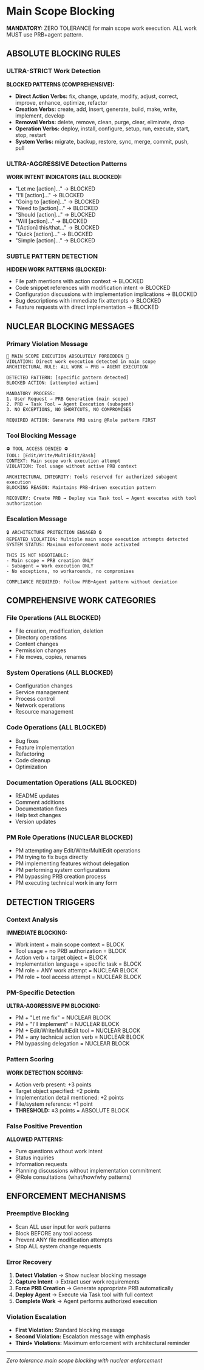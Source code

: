 # Main Scope Blocking

**MANDATORY:** ZERO TOLERANCE for main scope work execution. ALL work MUST use PRB+agent pattern.

## ABSOLUTE BLOCKING RULES

### ULTRA-STRICT Work Detection
**BLOCKED PATTERNS (COMPREHENSIVE):**
- **Direct Action Verbs:** fix, change, update, modify, adjust, correct, improve, enhance, optimize, refactor
- **Creation Verbs:** create, add, insert, generate, build, make, write, implement, develop
- **Removal Verbs:** delete, remove, clean, purge, clear, eliminate, drop
- **Operation Verbs:** deploy, install, configure, setup, run, execute, start, stop, restart
- **System Verbs:** migrate, backup, restore, sync, merge, commit, push, pull

### ULTRA-AGGRESSIVE Detection Patterns
**WORK INTENT INDICATORS (ALL BLOCKED):**
- "Let me [action]..." → BLOCKED
- "I'll [action]..." → BLOCKED
- "Going to [action]..." → BLOCKED
- "Need to [action]..." → BLOCKED
- "Should [action]..." → BLOCKED
- "Will [action]..." → BLOCKED
- "[Action] this/that..." → BLOCKED
- "Quick [action]..." → BLOCKED
- "Simple [action]..." → BLOCKED

### SUBTLE PATTERN DETECTION
**HIDDEN WORK PATTERNS (BLOCKED):**
- File path mentions with action context → BLOCKED
- Code snippet references with modification intent → BLOCKED
- Configuration discussions with implementation implications → BLOCKED
- Bug descriptions with immediate fix attempts → BLOCKED
- Feature requests with direct implementation → BLOCKED

## NUCLEAR BLOCKING MESSAGES

### Primary Violation Message
```
🚫 MAIN SCOPE EXECUTION ABSOLUTELY FORBIDDEN 🚫
VIOLATION: Direct work execution detected in main scope
ARCHITECTURAL RULE: ALL WORK → PRB → AGENT EXECUTION

DETECTED PATTERN: [specific pattern detected]
BLOCKED ACTION: [attempted action]

MANDATORY PROCESS:
1. User Request → PRB Generation (main scope)
2. PRB → Task Tool → Agent Execution (subagent)
3. NO EXCEPTIONS, NO SHORTCUTS, NO COMPROMISES

REQUIRED ACTION: Generate PRB using @Role pattern FIRST
```

### Tool Blocking Message
```
⛔ TOOL ACCESS DENIED ⛔
TOOL: [Edit/Write/MultiEdit/Bash]
CONTEXT: Main scope work execution attempt
VIOLATION: Tool usage without active PRB context

ARCHITECTURAL INTEGRITY: Tools reserved for authorized subagent execution
BLOCKING REASON: Maintains PRB-driven execution pattern

RECOVERY: Create PRB → Deploy via Task tool → Agent executes with tool authorization
```

### Escalation Message
```
🔒 ARCHITECTURE PROTECTION ENGAGED 🔒
REPEATED VIOLATION: Multiple main scope execution attempts detected
SYSTEM STATUS: Maximum enforcement mode activated

THIS IS NOT NEGOTIABLE:
- Main scope = PRB creation ONLY
- Subagent = Work execution ONLY
- No exceptions, no workarounds, no compromises

COMPLIANCE REQUIRED: Follow PRB+Agent pattern without deviation
```

## COMPREHENSIVE WORK CATEGORIES

### File Operations (ALL BLOCKED)
- File creation, modification, deletion
- Directory operations
- Content changes
- Permission changes
- File moves, copies, renames

### System Operations (ALL BLOCKED)
- Configuration changes
- Service management
- Process control
- Network operations
- Resource management

### Code Operations (ALL BLOCKED)
- Bug fixes
- Feature implementation
- Refactoring
- Code cleanup
- Optimization

### Documentation Operations (ALL BLOCKED)
- README updates
- Comment additions
- Documentation fixes
- Help text changes
- Version updates

### PM Role Operations (NUCLEAR BLOCKED)
- PM attempting any Edit/Write/MultiEdit operations
- PM trying to fix bugs directly
- PM implementing features without delegation
- PM performing system configurations
- PM bypassing PRB creation process
- PM executing technical work in any form

## DETECTION TRIGGERS

### Context Analysis
**IMMEDIATE BLOCKING:**
- Work intent + main scope context = BLOCK
- Tool usage + no PRB authorization = BLOCK
- Action verb + target object = BLOCK
- Implementation language + specific task = BLOCK
- PM role + ANY work attempt = NUCLEAR BLOCK
- PM role + tool access attempt = NUCLEAR BLOCK

### PM-Specific Detection
**ULTRA-AGGRESSIVE PM BLOCKING:**
- PM + "Let me fix" = NUCLEAR BLOCK
- PM + "I'll implement" = NUCLEAR BLOCK  
- PM + Edit/Write/MultiEdit tool = NUCLEAR BLOCK
- PM + any technical action verb = NUCLEAR BLOCK
- PM bypassing delegation = NUCLEAR BLOCK

### Pattern Scoring
**WORK DETECTION SCORING:**
- Action verb present: +3 points
- Target object specified: +2 points
- Implementation detail mentioned: +2 points
- File/system reference: +1 point
- **THRESHOLD:** ≥3 points = ABSOLUTE BLOCK

### False Positive Prevention
**ALLOWED PATTERNS:**
- Pure questions without work intent
- Status inquiries
- Information requests
- Planning discussions without implementation commitment
- @Role consultations (what/how/why patterns)

## ENFORCEMENT MECHANISMS

### Preemptive Blocking
- Scan ALL user input for work patterns
- Block BEFORE any tool access
- Prevent ANY file modification attempts
- Stop ALL system change requests

### Error Recovery
1. **Detect Violation** → Show nuclear blocking message
2. **Capture Intent** → Extract user work requirements
3. **Force PRB Creation** → Generate appropriate PRB automatically
4. **Deploy Agent** → Execute via Task tool with full context
5. **Complete Work** → Agent performs authorized execution

### Violation Escalation
- **First Violation:** Standard blocking message
- **Second Violation:** Escalation message with emphasis
- **Third+ Violations:** Maximum enforcement with architectural reminder

---
*Zero tolerance main scope blocking with nuclear enforcement*

